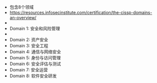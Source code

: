 - 包含8个领域
- https://resources.infosecinstitute.com/certification/the-cissp-domains-an-overview/
-
- Domain 1: 安全和风险管理
-
- Domain 2: 资产安全
- Domain 3: 安全工程
- Domain 4: 通信与网络安全
- Domain 5: 身份与访问管理
- Domain 6: 安全评估与测试
- Domain 7: 安全运营
- Domain 8: 软件安全研发